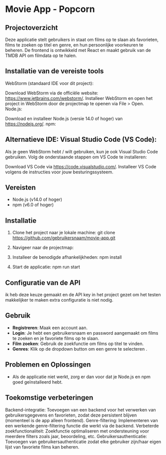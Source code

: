 # Movie App - Popcorn

## Projectoverzicht
Deze applicatie stelt gebruikers in staat om films op te slaan als favorieten, films te zoeken op titel en genre, en hun persoonlijke voorkeuren te beheren. De frontend is ontwikkeld met React en maakt gebruik van de TMDB API om filmdata op te halen.

## Installatie van de vereiste tools
WebStorm (standaard IDE voor dit project):

Download WebStorm via de officiële website: https://www.jetbrains.com/webstorm/.
Installeer WebStorm en open het project in WebStorm door de projectmap te openen via File > Open.
Node.js:

Download en installeer Node.js (versie 14.0 of hoger) van https://nodejs.org/.
npm:

## Alternatieve IDE: Visual Studio Code (VS Code):

Als je geen WebStorm hebt / wilt gebruiken, kun je ook Visual Studio Code gebruiken. Volg de onderstaande stappen om VS Code te installeren:

Download VS Code via https://code.visualstudio.com/.
Installeer VS Code volgens de instructies voor jouw besturingssysteem.

## Vereisten
- Node.js (v14.0 of hoger)
- npm (v6.0 of hoger)

## Installatie
1. Clone het project naar je lokale machine: 
git clone https://github.com/gebruikersnaam/movie-app.git

2. Navigeer naar de projectmap:
3. Installeer de benodigde afhankelijkheden: npm install
4. Start de applicatie: npm run start

## Configuratie van de API
 ik heb deze keuze gemaakt en de API key in het project gezet om het testen makkelijker te maken
 extra configuratie is niet nodig. 

## Gebruik
- **Registreren**: Maak een account aan. 
- **Login**:  Je hebt een gebruikersnaam en password aangemaakt om films te zoeken en je favoriete films op te slaan.
- **Film zoeken**: Gebruik de zoekfunctie om films op titel te vinden.
- **Genres**: Klik op de dropdown button om een genre te selecteren .

## Problemen en Oplossingen
- Als de applicatie niet werkt, zorg er dan voor dat je Node.js en npm goed geïnstalleerd hebt.

## Toekomstige verbeteringen
Backend-integratie: Toevoegen van een backend voor het verwerken van gebruikersgegevens en favorieten, zodat deze persistent blijven (momenteel is de app alleen frontend).
Genre-filtering: Implementeren van een werkende genre-filtering functie die werkt via de backend.
Verbeterde zoekfunctionaliteit: Zoekfunctie optimaliseren met ondersteuning voor meerdere filters zoals jaar, beoordeling, etc.
Gebruikersauthenticatie: Toevoegen van gebruikersauthenticatie zodat elke gebruiker zijn/haar eigen lijst van favoriete films kan beheren.

       
